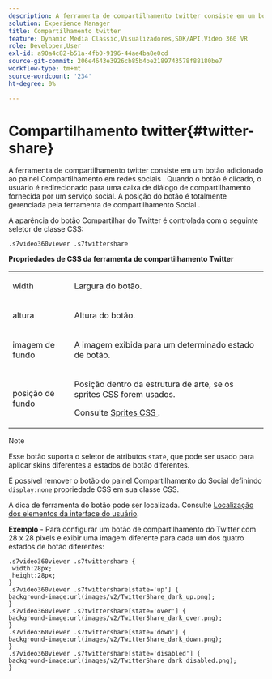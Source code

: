 ```yaml
---
description: A ferramenta de compartilhamento twitter consiste em um botão adicionado ao painel Compartilhamento em redes sociais . Quando o botão é clicado, o usuário é redirecionado para uma caixa de diálogo de compartilhamento fornecida por um serviço social. A posição do botão é totalmente gerenciada pela ferramenta de compartilhamento Social .
solution: Experience Manager
title: Compartilhamento twitter
feature: Dynamic Media Classic,Visualizadores,SDK/API,Vídeo 360 VR
role: Developer,User
exl-id: a90a4c82-b51a-4fb0-9196-44ae4ba8e0cd
source-git-commit: 206e4643e3926cb85b4be2189743578f88180be7
workflow-type: tm+mt
source-wordcount: '234'
ht-degree: 0%

---
```


# Compartilhamento twitter{#twitter-share}

A ferramenta de compartilhamento twitter consiste em um botão adicionado ao painel Compartilhamento em redes sociais . Quando o botão é clicado, o usuário é redirecionado para uma caixa de diálogo de compartilhamento fornecida por um serviço social. A posição do botão é totalmente gerenciada pela ferramenta de compartilhamento Social .

<!--<a id="section_ADDF98E91AF24F618289D1682A5FB13A"></a>-->

A aparência do botão Compartilhar do Twitter é controlada com o seguinte seletor de classe CSS:

```
.s7video360viewer .s7twittershare
```

**Propriedades de CSS da ferramenta de compartilhamento Twitter**

<table id="table_C48C56E696304C9BAFEE71BA9EA9A174"> 
 <tbody> 
  <tr> 
   <td colname="col1"> <p> <span class="codeph"> width </span> </p> </td> 
   <td colname="col2"> <p>Largura do botão. </p> </td> 
  </tr> 
  <tr> 
   <td colname="col1"> <p> <span class="codeph"> altura  </span> </p> </td> 
   <td colname="col2"> <p>Altura do botão. </p> </td> 
  </tr> 
  <tr> 
   <td colname="col1"> <p> <span class="codeph"> imagem de fundo  </span> </p> </td> 
   <td colname="col2"> <p> A imagem exibida para um determinado estado de botão. </p> </td> 
  </tr> 
  <tr> 
   <td colname="col1"> <p> <span class="codeph"> posição de fundo  </span> </p> </td> 
   <td colname="col2"> <p> Posição dentro da estrutura de arte, se os sprites CSS forem usados. </p> <p>Consulte <a href="../../../c-html5-aem-asset-viewers/c-html5-aem-video360/c-html5-aem-video360-customizingviewer/c-html5-aem-video360-customizingviewer.md#section-9b6d8d601cb441d08214dada7bb4eddc" format="dita" scope="local"> Sprites CSS </a>. </p> </td> 
  </tr> 
 </tbody> 
</table>

>[!NOTE]
>
>Esse botão suporta o seletor de atributos `state`, que pode ser usado para aplicar skins diferentes a estados de botão diferentes.

É possível remover o botão do painel Compartilhamento do Social definindo `display:none` propriedade CSS em sua classe CSS.

A dica de ferramenta do botão pode ser localizada. Consulte [Localização dos elementos da interface do usuário](../../../c-html5-aem-asset-viewers/c-html5-aem-video360/c-html5-aem-video360-localization.md#concept-16262b8096474d6c9c018c3e99110dd1).

**Exemplo**  - Para configurar um botão de compartilhamento do Twitter com 28 x 28 pixels e exibir uma imagem diferente para cada um dos quatro estados de botão diferentes:

```
.s7video360viewer .s7twittershare { 
 width:28px; 
 height:28px; 
} 
.s7video360viewer .s7twittershare[state='up'] { 
background-image:url(images/v2/TwitterShare_dark_up.png); 
} 
.s7video360viewer .s7twittershare[state='over'] { 
background-image:url(images/v2/TwitterShare_dark_over.png); 
} 
.s7video360viewer .s7twittershare[state='down'] { 
background-image:url(images/v2/TwitterShare_dark_down.png); 
} 
.s7video360viewer .s7twittershare[state='disabled'] { 
background-image:url(images/v2/TwitterShare_dark_disabled.png); 
}
```
